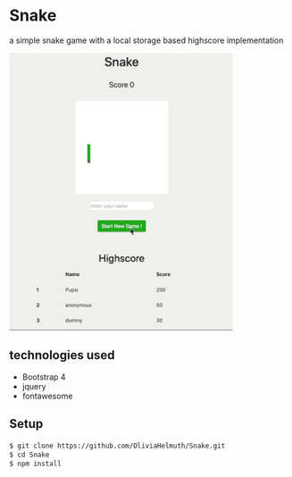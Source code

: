 # Snake
a simple snake game with a local storage based highscore implementation

<img src="./Snake.gif" width="400">

## technologies used 
* Bootstrap 4
* jquery
* fontawesome
## Setup
``` shell
$ git clone https://github.com/OliviaHelmuth/Snake.git
$ cd Snake
$ npm install
```